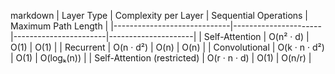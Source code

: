 markdown
| Layer Type                  | Complexity per Layer | Sequential Operations | Maximum Path Length |
|-----------------------------|----------------------|-----------------------|---------------------|
| Self-Attention              | O(n² · d)            | O(1)                  | O(1)                |
| Recurrent                   | O(n · d²)            | O(n)                  | O(n)                |
| Convolutional               | O(k · n · d²)        | O(1)                  | O(logₖ(n))          |
| Self-Attention (restricted) | O(r · n · d)         | O(1)                  | O(n/r)              |
